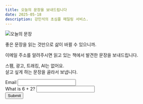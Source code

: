 ```yaml
---
title: 오늘의 문장을 보내드립니다
date: 2025-05-18
description: 강민석의 초심플 메일링 서비스.
---
```


<script src="https://challenges.cloudflare.com/turnstile/v0/api.js" async defer></script>

![오늘의 문장](https://bear-images.sfo2.cdn.digitaloceanspaces.com/us/20250518_205452.webp)

좋은 문장을 읽는 것만으로 삶이 바뀔 수 있으니까.

이메일 주소를 알려주시면 읽고 있는 책에서 발견한 문장을 보내드립니다.

스팸, 광고, 트래킹, AI는 없어요.\
살고 싶게 하는 문장을 골라서 보냅니다.

<form action="https://riku.miso.town/submit?user_id=42&label=emails" method="post" onsubmit="return validateForm();">

  <div class="field">
    <label for="email">Email </label>
    <input type="email" name="email" id="email" required><br>
    <label for="antiSpam">What is 6 + 2?</label>
    <input type="text" id="antiSpam" name="antiSpam" required><br>
    <input type="submit" value="Submit">
  </div>

  <div class="cf-turnstile" data-sitekey="<0x4AAAAAABgq5caVMNJepvDC>"></div>
  <!-- Honeypot field -->
  <div class="hidden-honeypot">
    <label>Leave this field empty: 
      <input name="contact_time" id="contact_time" type="text" autocomplete="off">
    </label>
  </div>

  <!-- Hidden JS-set field -->
  <input type="hidden" name="js_token" id="js_token" value="">

  <!-- Hidden timestamp -->
  <input type="hidden" name="load_time" id="load_time" value="">

  <input type="hidden" name="redirect" value="https://kangminsuk.com/thank-you/">
</form>

<script>
  document.getElementById("js_token").value = "human";
  document.getElementById("load_time").value = Date.now();

  function validateForm() {
    const answer = document.getElementById('antiSpam').value.trim();
    if (answer !== "8") {
      alert("Wrong answer to the spam check question.");
      return false;
    }

    const honeypot = document.getElementById("contact_time").value.trim();
    if (honeypot.length > 0 && /[a-zA-Z0-9]/.test(honeypot)) {
      alert("Bot detected (honeypot field filled).");
      return false;
    }

    const jsToken = document.getElementById("js_token").value;
    if (jsToken !== "human") {
      alert("JS validation failed.");
      return false;
    }

    const loadTime = parseInt(document.getElementById("load_time").value, 10);
    const now = Date.now();
    if ((now - loadTime) < 5000) {
      alert("Form submitted too quickly.");
      return false;
    }

    return true;
  }
</script>

<style>
  .hidden-honeypot {
    position: absolute;
    left: -9999px;
    top: -9999px;
    width: 1px;
    height: 1px;
    overflow: hidden;
  }
</style>
